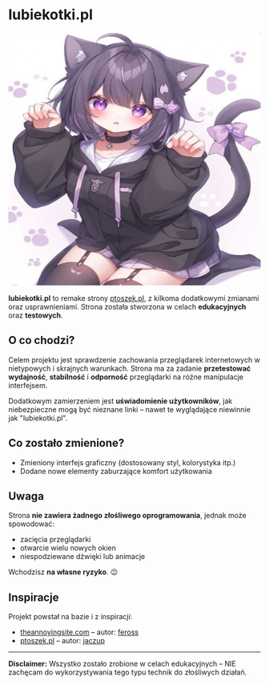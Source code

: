 # lubiekotki.pl
![lubiekotki.pl](./media/images/icon.png)


**lubiekotki.pl** to remake strony [ptoszek.pl](https://ptoszek.pl), z kilkoma dodatkowymi zmianami oraz usprawnieniami. Strona została stworzona w celach **edukacyjnych** oraz **testowych**.

## O co chodzi?

Celem projektu jest sprawdzenie zachowania przeglądarek internetowych w nietypowych i skrajnych warunkach. Strona ma za zadanie **przetestować wydajność**, **stabilność** i **odporność** przeglądarki na różne manipulacje interfejsem.

Dodatkowym zamierzeniem jest **uświadomienie użytkowników**, jak niebezpieczne mogą być nieznane linki – nawet te wyglądające niewinnie jak "lubiekotki.pl".

## Co zostało zmienione?

- Zmieniony interfejs graficzny (dostosowany styl, kolorystyka itp.)
- Dodane nowe elementy zaburzające komfort użytkowania

## Uwaga

Strona **nie zawiera żadnego złośliwego oprogramowania**, jednak może spowodować:
- zacięcia przeglądarki
- otwarcie wielu nowych okien
- niespodziewane dźwięki lub animacje

Wchodzisz **na własne ryzyko**. 😉

## Inspiracje

Projekt powstał na bazie i z inspiracji:

- [theannoyingsite.com](https://github.com/feross/TheAnnoyingSite.com/) – autor: [feross](https://github.com/feross)
- [ptoszek.pl](https://github.com/jaczup/ptoszek.pl) – autor: [jaczup](https://github.com/jaczup)

---

**Disclaimer:** Wszystko zostało zrobione w celach edukacyjnych – NIE zachęcam do wykorzystywania tego typu technik do złośliwych działań.
